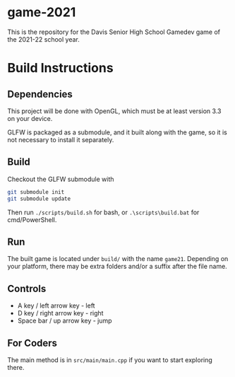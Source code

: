 # game-2021

This is the repository for the Davis Senior High School Gamedev game of the
2021-22 school year.

# Build Instructions

## Dependencies
This project will be done with OpenGL, which must be at least version 3.3 on
your device.

GLFW is packaged as a submodule, and it built along with the game, so it is not
necessary to install it separately.

## Build
Checkout the GLFW submodule with

```bash
git submodule init
git submodule update
```

Then run `./scripts/build.sh` for bash, or `.\scripts\build.bat` for cmd/PowerShell.

## Run
The built game is located under `build/` with the name `game21`. Depending on
your platform, there may be extra folders and/or a suffix after the file name.

## Controls
- A key / left arrow key - left
- D key / right arrow key - right
- Space bar / up arrow key - jump

## For Coders
The main method is in `src/main/main.cpp` if you want to start exploring there.
